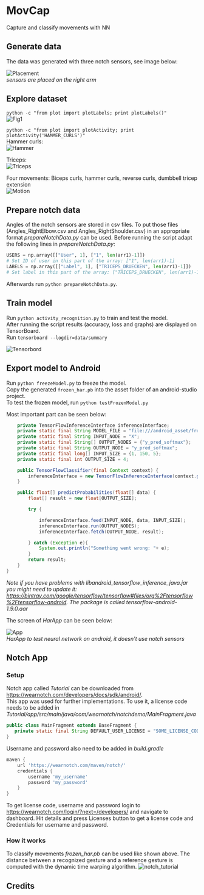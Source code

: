 # MovCap
Capture and classify movements with NN  
## Generate data  
The data was generated with three notch sensors, see image below:  
  
![Placement](data/fig/sensor_placement.jpg)  
*sensors are placed on the right arm*  
## Explore dataset  
`python -c "from plot import plotLabels; print plotLabels()"`  
![Fig1](data/fig/fig1.png)  

`python -c "from plot import plotActivity; print plotActivity('HAMMER_CURLS')"`  
Hammer curls:  
![Hammer](data/fig/HAMMER.png)  
  
Triceps:  
![Triceps](data/fig/TRICEPS.png) 
  
Four movements: Biceps curls, hammer curls, reverse curls, dumbbell tricep extension  
![Motion](data/fig/Motion.gif)  
## Prepare notch data  
Angles of the notch sensors are stored in csv files. To put those files (Angles_RightElbow.csv and Angles_RightShoulder.csv) in an appropriate format *prepareNotchData.py* can be used. Before running the script adapt the following lines in *prepareNotchData.py*:  
```python
USERS = np.array([["User", 1], ["1", len(arr1)-1]])
# Set ID of user in this part of the array: ["1", len(arr1)-1]
LABELS = np.array([["Label", 1], ["TRICEPS_DRUECKEN", len(arr1)-1]])  
# Set label in this part of the array: ["TRICEPS_DRUECKEN", len(arr1)-1]])
```  
Afterwards run `python prepareNotchData.py`.  
## Train model  
Run `python activity_recognition.py` to train and test the model.  
After running the script results (accuracy, loss and graphs) are displayed on TensorBoard.  
Run `tensorboard --logdir=data/summary`  
  
![Tensorbord](data/fig/Tensorboard.png)  
## Export model to Android  
Run `python freezeModel.py` to freeze the model.  
Copy the generated `frozen_har.pb` into the asset folder of an android-studio project.  
To test the frozen model, run `python testFrozenModel.py`  
  
Most important part can be seen below:

```java
    private TensorFlowInferenceInterface inferenceInterface;
    private static final String MODEL_FILE = "file:///android_asset/frozen_har.pb";
    private static final String INPUT_NODE = "X";
    private static final String[] OUTPUT_NODES = {"y_pred_softmax"};
    private static final String OUTPUT_NODE = "y_pred_softmax";
    private static final long[] INPUT_SIZE = {1, 150, 5};
    private static final int OUTPUT_SIZE = 4;

    public TensorFlowClassifier(final Context context) {
        inferenceInterface = new TensorFlowInferenceInterface(context.getAssets(), MODEL_FILE);
    }

    public float[] predictProbabilities(float[] data) {
        float[] result = new float[OUTPUT_SIZE];

        try {

            inferenceInterface.feed(INPUT_NODE, data, INPUT_SIZE);
            inferenceInterface.run(OUTPUT_NODES);
            inferenceInterface.fetch(OUTPUT_NODE, result);

        } catch (Exception e){
            System.out.println("Something went wrong: "+ e);
        }
        return result;
    }
}
```  
*Note if you have problems with libandroid_tensorflow_inference_java.jar you might need to update it: https://bintray.com/google/tensorflow/tensorflow#files/org%2Ftensorflow%2Ftensorflow-android. The package is called tensorflow-android-1.9.0.aar*  
  
The screen of *HarApp* can be seen below:  
  
![App](data/fig/app_screen.png)  
*HarApp to test neural network on android, it doesn't use notch sensors*  
## Notch App  
### Setup
Notch app called *Tutorial* can be downloaded from https://wearnotch.com/developers/docs/sdk/android/.  
This app was used for further implementations. To use it, a license code needs to be added in *Tutorial/app/src/main/java/com/wearnotch/notchdemo/MainFragment.java*  
 ```java
public class MainFragment extends BaseFragment {
    private static final String DEFAULT_USER_LICENSE = "SOME_LICENSE_CODE";
}
```  
Username and password also need to be added in *build.gradle*  
```groovy
maven {
    url 'https://wearnotch.com/maven/notch/'
    credentials {
        username 'my_username'
        password 'my_password'
    }
}
```
To get license code, username and password login to https://wearnotch.com/login/?next=/developers/
and navigate to dashboard. Hit details and press Licenses button to get a license code and Credentials for username and password.  
### How it works  
To classify movements *frozen_har.pb* can be used like shown above. The distance between a recognized gesture and a reference gesture is computed with the dynamic time warping algorithm.
![notch_tutorial](data/fig/notch_tutorial.gif)
## Credits

